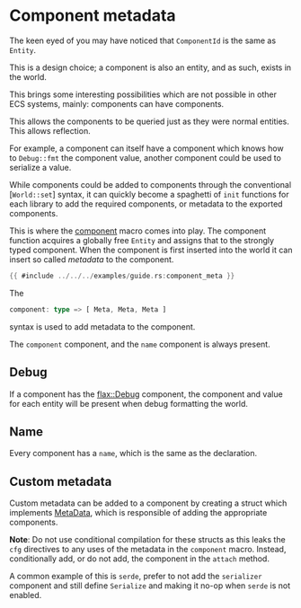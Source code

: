 # Component metadata

The keen eyed of you may have noticed that `ComponentId` is the same as
`Entity`.

This is a design choice; a component is also an entity, and as such, exists in
the world.

This brings some interesting possibilities which are not possible in other ECS
systems, mainly: components can have components.

This allows the components to be queried just as they were normal entities. This
allows reflection.

For example, a component can itself have a component which knows how to
`Debug::fmt` the component value, another component could be used to serialize a
value.

While components could be added to components through the conventional
[`World::set`] syntax, it can quickly become a spaghetti of `init` functions for
each library to add the required components, or metadata to the exported
components.

This is where the [component](https://docs.rs/flax/latest/flax/macro.component.html) macro comes into play. The component function acquires a globally free `Entity` and assigns that to the strongly typed component.
When the component is first inserted into the world it can insert so called *metadata* to the component.


```rust
{{ #include ../../../examples/guide.rs:component_meta }}
```

The
```rust
component: type => [ Meta, Meta, Meta ]
```
syntax is used to add metadata to the component.

The `component` component, and the `name` component is always present.

## Debug

If a component has the
[flax::Debug](https://docs.rs/flax/latest/flax/struct.Debug.html) component, the
component and value for each entity will be present when debug formatting the
world.

## Name

Every component has a `name`, which is the same as the declaration.

## Custom metadata

Custom metadata can be added to a component by creating a struct which
implements [MetaData](https://docs.rs/flax/latest/flax/trait.MetaData.html),
which is responsible of adding the appropriate components.

**Note**: Do not use conditional compilation for these structs as this leaks the
`cfg` directives to any uses of the metadata in the `component` macro. Instead,
conditionally add, or do not add, the component in the `attach` method.

A common example of this is `serde`, prefer to not add the `serializer`
component and still define `Serialize` and making it no-op when `serde` is not
enabled.
